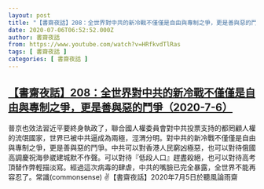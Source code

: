 ```yaml
---
layout: post
title: "【書齋夜話】208：全世界對中共的新冷戰不僅僅是自由與專制之爭，更是善與惡的鬥爭（2020-7-6）"
date: 2020-07-06T06:52:52.000Z
author: 書齋夜話
from: https://www.youtube.com/watch?v=HRfkvdTlRas
tags: [ 書齋夜話 ]
categories: [ 書齋夜話 ]
---
```

<!--1594018372000-->
[【書齋夜話】208：全世界對中共的新冷戰不僅僅是自由與專制之爭，更是善與惡的鬥爭（2020-7-6）](https://www.youtube.com/watch?v=HRfkvdTlRas)
------

<div>
普京也效法習近平要終身執政了，聯合國人權委員會對中共投票支持的都罔顧人權的流氓國家，世界已被中共逼成為兩極，涇渭分明。對中共的新冷戰不僅僅是自由與專制之爭，更是善與惡的鬥爭。中共可以對香港人民窮凶極惡，也可以對待俄國高調慶祝海參崴建城默不作聲。可以對待『低段人口』趕盡殺絕，也可以對待高考頂替作弊輕描淡寫。經過這次病毒的肆虐，中共的嘴臉已完全暴露，全世界不能再容忍了。常識(commonsense) ✌【書齋夜話】2020年7月5日於聽風論雨齋
</div>
